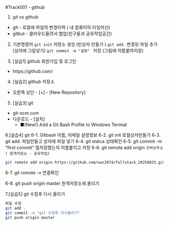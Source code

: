 #Track001 - github
1. git vs github
- git - 로컬에 파일의 변경이력 ( 내 컴퓨터의 타임머신)
- gitbut - 클라우드올려서 협업(친구들과 공유작업공간)

2. 기본명령어
`git init` 저장소 생성 (빈상자 만들기 )
`git add.` 변경된 파일 추가 (상자에 그림넣기)
`git commit -m "설명" ` 저장 (그림에 이름붙여저장)

3. [실습1] github 회원가입 및 로그인
-  https;//github.com/

4. [실습2] github 저장소
- 오른쪽 상단 - [+] - [New Repository]

5. [실습3] git
- git-scm.com
- 다운로드 - [설치] 
   - ■(New!) Add a Git Bash Profile to Windows Termial

6.[실습4] git
6-1.  Gitbash 이름, 이메일 설정정보
6-2. git init   로컬상자만들기
6-3. git add. 파일만들고 상자에 파일 넣기
6-4. git status 상태확인
6-5. git commit -m "first commit" 뭘저장했는지 이름붙이고 저장
6-6. git remote add origin `깃허브주소( 원격저장소 - 공유작업)`
```bash
git remote add origin https://github.com/swc2074/fullstack_20250825.git
```



6-7. git romote -v 연결확인

6-8. git push origin master  원격저장소에 올리기

7.[실습5] git 수정후 다시 올리기
``` bash
파일 수정
git add .
git commit -m "git 수정후 다시올리기"
git push origin master
```
